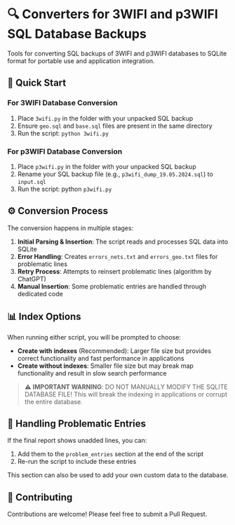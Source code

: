 # 🔍 Converters for 3WIFI and p3WIFI SQL Database Backups

Tools for converting SQL backups of 3WIFI and p3WIFI databases to SQLite format for portable use and application integration.

## 🚀 Quick Start

### For 3WIFI Database Conversion

1. Place `3wifi.py` in the folder with your unpacked SQL backup
2. Ensure `geo.sql` and `base.sql` files are present in the same directory
3. Run the script: `python 3wifi.py`

### For p3WIFI Database Conversion

1. Place `p3wifi.py` in the folder with your unpacked SQL backup
2. Rename your SQL backup file (e.g., `p3wifi_dump_19.05.2024.sql`) to `input.sql`
3. Run the script: python `p3wifi.py`

## ⚙️ Conversion Process

The conversion happens in multiple stages:

1. **Initial Parsing & Insertion**: The script reads and processes SQL data into SQLite
2. **Error Handling**: Creates `errors_nets.txt` and `errors_geo.txt` files for problematic lines
3. **Retry Process**: Attempts to reinsert problematic lines (algorithm by ChatGPT)
4. **Manual Insertion**: Some problematic entries are handled through dedicated code

## 📊 Index Options

When running either script, you will be prompted to choose:

- **Create with indexes** (Recommended): Larger file size but provides correct functionality and fast performance in applications
- **Create without indexes**: Smaller file size but may break map functionality and result in slow search performance

> ⚠️ **IMPORTANT WARNING**: DO NOT MANUALLY MODIFY THE SQLITE DATABASE FILE! This will break the indexing in applications or corrupt the entire database.

## 🔧 Handling Problematic Entries

If the final report shows unadded lines, you can:

1. Add them to the `problem_entries` section at the end of the script
2. Re-run the script to include these entries

This section can also be used to add your own custom data to the database.

## 🤝 Contributing

Contributions are welcome! Please feel free to submit a Pull Request.
